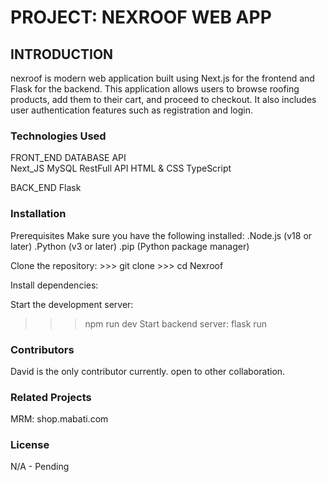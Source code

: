# PROJECT: NEXROOF WEB APP

## INTRODUCTION
nexroof is modern web application built using Next.js for the frontend and Flask for the backend. This application allows users to browse roofing products, add them to their cart, and proceed to checkout. It also includes user authentication features such as registration and login.

### Technologies Used


FRONT_END               DATABASE      API                                   
Next_JS                  MySQL     RestFull API
HTML &  CSS
TypeScript                                   

BACK_END
Flask               

### Installation
Prerequisites
  Make sure you have the following installed:
    .Node.js (v18 or later)
    .Python (v3 or later)
    .pip (Python package manager)

Clone the repository:
      >>> git clone <repository-url>
      >>> cd Nexroof

Install dependencies:

Start the development server:
>>> npm run dev
Start backend server:
>>> flask run

### Contributors
David is the only contributor currently. open to other collaboration.

### Related Projects
MRM: shop.mabati.com

### License
N/A - Pending